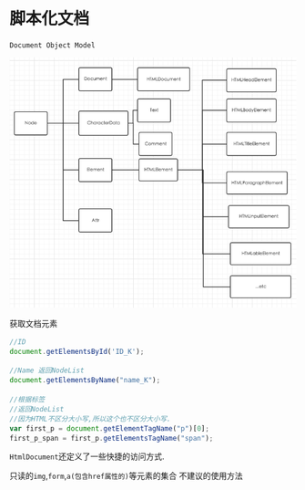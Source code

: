 # 脚本化文档

`Document Object Model`

![文档节点的部分层次结构](QQ20151230-0.png)

获取文档元素
```javascript
//ID
document.getElementsById('ID_K');

//Name 返回NodeList
document.getElementsByName("name_K");

//根据标签 
//返回NodeList
//因为HTML不区分大小写,所以这个也不区分大小写.
var first_p = document.getElementTagName("p")[0];
first_p_span = first_p.getElementsTagName("span");

```

`HtmlDocument`还定义了一些快捷的访问方式.

只读的`img`,`form`,`a(包含href属性的)`等元素的集合
不建议的使用方法